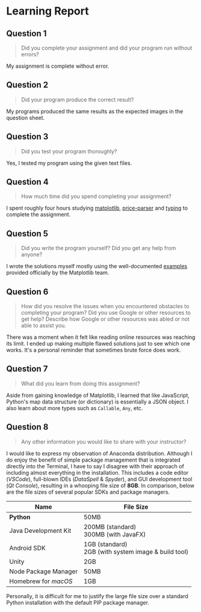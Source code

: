 # Learning Report

## Question 1

> Did you complete your assignment and did your program run without errors?

My assignment is complete without error.

## Question 2

> Did your program produce the correct result?

My programs produced the same results as the expected images in the question
sheet.

## Question 3

> Did you test your program thoroughly?

Yes, I tested my program using the given text files.

## Question 4

> How much time did you spend completing your assignment?

I spent roughly four hours studying [matplotlib](https://matplotlib.org/),
[price-parser](https://github.com/scrapinghub/price-parser) and [typing](https://docs.python.org/3/library/typing.html)
to complete the assignment.

## Question 5

> Did you write the program yourself? Did you get any help from anyone?

I wrote the solutions myself mostly using the well-documented [examples](https://matplotlib.org/stable/gallery/index.html)
provided officially by the Matplotlib team.

## Question 6

> How did you resolve the issues when you encountered obstacles to completing
  your program? Did you use Google or other resources to get help? Describe how
  Google or other resources was abled or not able to assist you.

There was a moment when it felt like reading online resources was reaching its
limit. I ended up making multiple flawed solutions just to see which one works.
It's a personal reminder that sometimes brute force does work.

## Question 7

> What did you learn from doing this assignment?

Aside from gaining knowledge of Matplotlib, I learned that like JavaScript,
Python's map data structure (or dictionary) is essentially a JSON object. I also
learn about more types such as `Callable`, `Any`, etc.

## Question 8

> Any other information you would like to share with your instructor?

I would like to express my observation of Anaconda distribution. Although I do
enjoy the benefit of simple package management that is integrated directly into
the Terminal, I have to say I disagree with their approach of including almost
everything in the installation. This includes a code editor (*VSCode*),
full-blown IDEs (*DataSpell* & *Spyder*), and GUI development tool
(*Qt Console*), resulting in a whooping file size of **8GB**. In comparison,
below are the file sizes of several popular SDKs and package managers.

| Name | File Size |
| --- | --- |
| **Python** | 50MB |
| Java Development Kit | 200MB (standard)<br>300MB (with JavaFX) |
| Android SDK | 1GB (standard)<br>2GB (with system image & build tool) |
| Unity | 2GB |
| Node Package Manager | 50MB |
| Homebrew for *macOS* | 1GB |

Personally, it is difficult for me to justify the large file size over a
standard Python installation with the default PIP package manager.
